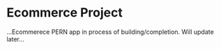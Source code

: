 ﻿# Ecommerce Project
...Ecommerece PERN app in process of building/completion. Will update later...
